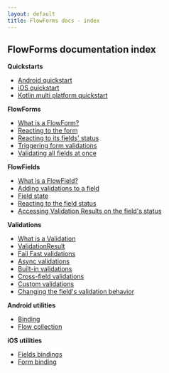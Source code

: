 ```yaml
---
layout: default
title: FlowForms docs - index
---
```


## FlowForms documentation index

**Quickstarts**
 * [Android quickstart](android-quickstart)
 * [iOS quickstart](ios-quickstart)
 * [Kotlin multi platform quickstart](kmp-quickstart)

**FlowForms**
 * [What is a FlowForm?](core/FlowForm#what-is-a-flowform)
 * [Reacting to the form](core/FlowForm#reacting-to-the-form)
 * [Reacting to its fields' status](core/FlowForm#reacting-to-its-fields-status)
 * [Triggering form validations](core/FlowForm#triggering-form-validations)
 * [Validating all fields at once](core/FlowForm#validating-all-fields-at-once)

**FlowFields**
 * [What is a FlowField?](core/FlowField#what-is-a-flowfield)
 * [Adding validations to a field](core/FlowField#adding-validations-to-a-field)
 * [Field state](core/FlowField#field-state)
 * [Reacting to the field status](core/FlowField#reacting-to-the-field-status)
 * [Accessing Validation Results on the field's status](core/FlowField#accessing-validation-results-on-the-fields-status)

**Validations**
 * [What is a Validation](core/Validation#what-is-a-validation)
 * [ValidationResult](core/Validation#the-validationresult)
 * [Fail Fast validations](core/Validation#failfast-validations)
 * [Async validations](core/Validation#async-validations)
 * [Built-in validations](core/Validation#built-in-validations)
 * [Cross-field validations](core/Validation#cross-field-validations)
 * [Custom validations](core/Validation#custom-validations)
 * [Changing the field's validation behavior](core/Validation#changing-the-fields-validation-behavior)

**Android utilities**
 * [Binding](android-utils/Binding)
 * [Flow collection](android-utils/Flow-collection)

**iOS utilities** 
 * [Fields bindings](iOS-utils/FieldDefinition-binding.md)
 * [Form binding](iOS-utils/FlowForm-bindings.md)
